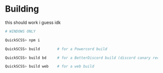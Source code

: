 # Building

this should work i guess idk

```powershell
# WINDOWS ONLY

QuickSCSS> npm i

QuickSCSS> build        # for a Powercord build

QuickSCSS> build bd     # for a BetterDiscord build (discord canary recommended)

QuickSCSS> build web    # for a web build
```

